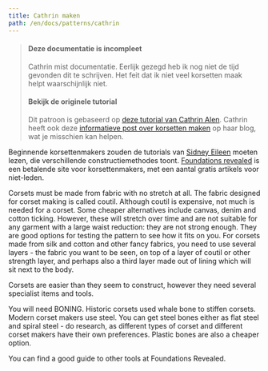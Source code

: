 ```yaml
---
title: Cathrin maken
path: /en/docs/patterns/cathrin
---
```


> #### Deze documentatie is incompleet
> 
> Cathrin mist documentatie. Eerlijk gezegd heb ik nog niet de tijd gevonden dit te schrijven. Het feit dat ik niet veel korsetten maak helpt waarschijnlijk niet.
> 
> #### Bekijk de originele tutorial
> 
> Dit patroon is gebaseerd op [deze tutorial van Cathrin Alen](https://katafalk.wordpress.com/2010/06/24/underbust-pattern-tutorial/). Cathrin heeft ook deze [informatieve post over korsetten maken](https://katafalk.wordpress.com/2009/05/03/how-i-sew-corsets/) op haar blog, wat je misschien kan helpen.

Beginnende korsettenmakers zouden de tutorials van [Sidney Eileen](http://www.sidneyeileen.com) moeten lezen, die verschillende constructiemethodes toont. [Foundations revealed](https://www.foundationsrevealed.com) is een betalende site voor korsettenmakers, met een aantal gratis artikels voor niet-leden.

Corsets must be made from fabric with no stretch at all. The fabric designed for corset making is called coutil. Although coutil is expensive, not much is needed for a corset. Some cheaper alternatives include canvas, denim and cotton ticking. However, these will stretch over time and are not suitable for any garment with a large waist reduction: they are not strong enough. They are good options for testing the pattern to see how it fits on you. For corsets made from silk and cotton and other fancy fabrics, you need to use several layers - the fabric you want to be seen, on top of a layer of coutil or other strength layer, and perhaps also a third layer made out of lining which will sit next to the body.

Corsets are easier than they seem to construct, however they need several specialist items and tools.

You will need BONING. Historic corsets used whale bone to stiffen corsets. Modern corset makers use steel. You can get steel bones either as flat steel and spiral steel - do research, as different types of corset and different corset makers have their own preferences. Plastic bones are also a cheaper option.

You can find a good guide to other tools at Foundations Revealed.